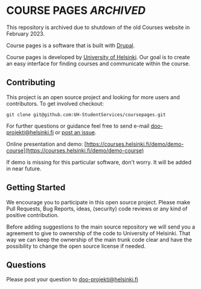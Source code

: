 # COURSE PAGES *ARCHIVED*

This repository is archived due to shutdown of the old Courses website in February 2023. 

Course pages is a software that is built with [Drupal](http://drupal.org).

Course pages is developed by [University of Helsinki](http://www.helsinki.fi).
Our goal is to create an easy interface for finding courses and communicate
within the course.

## Contributing
This project is an open source project and looking for more users and
contributors. To get involved checkout:

``git clone git@github.com:UH-StudentServices/coursepages.git``

For further questions or guidance feel free to send e-mail
doo-projekti@helsinki.fi or [post an issue](https://github.com/UH-StudentServices/coursepages/issues/new).

Online presentation and demo: [https://courses.helsinki.fi/demo/demo-course](https://courses.helsinki.fi/demo/demo-course)

If demo is missing for this particular software, don't worry. It will be added
in near future.


## Getting Started
We encourage you to participate in this open source project. Please make Pull
Requests, Bug Reports, ideas, (security) code reviews or any kind of positive
contribution.

Before adding suggestions to the main source repository we will send you a
agreement to give to ownership of the code to University of Helsinki. That way
we can keep the ownership of the main trunk code clear and have the possibility
to change the open source license if needed.

## Questions
Please post your question to doo-projekti@helsinki.fi
